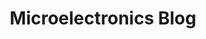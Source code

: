 ---
title: "Microelectronics Blog"
###
description: "In this blog I write about the projects I am working on, sharing overall progress and the interesting findings I come across"
###
cascade:
  showAuthorBottom: true
  showAuthorsBadges: false
---